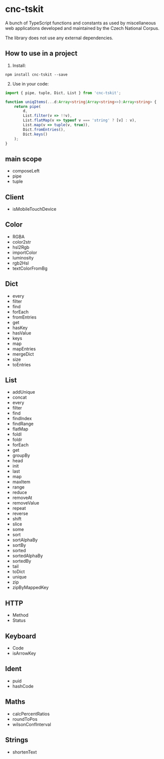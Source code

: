 # cnc-tskit

A bunch of TypeScript functions and constants as used by miscellaneous web applications developed and maintained by the Czech National Corpus.

The library does not use any external dependencies.

## How to use in a project

1) Install:

```
npm install cnc-tskit --save
```

2) Use in your code:

```ts
import { pipe, tuple, Dict, List } from 'cnc-tskit';

function uniqItems(...d:Array<string|Array<string>>):Array<string> {
    return pipe(
        d,
        List.filter(v => !!v),
        List.flatMap(v => typeof v === 'string' ? [v] : v),
        List.map(v => tuple(v, true)),
        Dict.fromEntries(),
        Dict.keys()
    );
}

```

## main scope

* composeLeft
* pipe
* tuple

## Client

  * isMobileTouchDevice

## Color

  * RGBA
  * color2str
  * hsl2Rgb
  * importColor
  * luminosity
  * rgb2Hsl
  * textColorFromBg

## Dict

  * every
  * filter
  * find
  * forEach
  * fromEntries
  * get
  * hasKey
  * hasValue
  * keys
  * map
  * mapEntries
  * mergeDict
  * size
  * toEntries


## List

  * addUnique
  * concat
  * every
  * filter
  * find
  * findIndex
  * findRange
  * flatMap
  * foldl
  * foldr
  * forEach
  * get
  * groupBy
  * head
  * init
  * last
  * map
  * maxItem
  * range
  * reduce
  * removeAt
  * removeValue
  * repeat
  * reverse
  * shift
  * slice
  * some
  * sort
  * sortAlphaBy
  * sortBy
  * sorted
  * sortedAlphaBy
  * sortedBy
  * tail
  * toDict
  * unique
  * zip
  * zipByMappedKey

## HTTP

 * Method
 * Status

## Keyboard

  * Code
  * isArrowKey

## Ident

  * puid
  * hashCode

## Maths

  * calcPercentRatios
  * roundToPos
  * wilsonConfInterval

## Strings

  * shortenText
